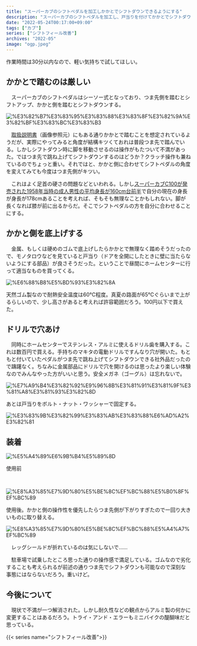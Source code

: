```yaml
---
title: "スーパーカブのシフトペダルを加工しかかとでシフトダウンできるようにする"
description: "スーパーカブのシフトペダルを加工し、戸当りを付けてかかとでシフトダウンできるようにする"
date: "2022-05-24T00:17:00+09:00"
tags: ["カブ"]
series: ["シフトフィール改善"]
archives: "2022-05"
image: "ogp.jpeg"
---
```



作業時間は30分以内なので、軽い気持ちで試してほしい。

## かかとで踏むのは厳しい

　スーパーカブのシフトペダルはシーソー式となっており、つま先側を踏むとシフトアップ、かかと側を踏むとシフトダウンする。

![%E3%82%B7%E3%83%95%E3%83%88%E3%83%8F%E3%82%9A%E3%82%BF%E3%83%BC%E3%83%B3](1b66935c.jpeg)

　[取扱説明書](https://www.honda.co.jp/ownersmanual/pdf/motor/supercub90/30GFN600_web.pdf)（画像参照元）にもある通りかかとで踏むことを想定されているようだが、実際にやってみると角度が結構キツくておれは普段つま先で踏んでいる。しかしシフトダウン時に脚を移動させるのは操作がもたついて不満があった。ではつま先で跳ね上げてシフトダウンするのはどうか？クラッチ操作も兼ねているのでちょっと重い。それではと、かかと側に合わせてシフトペダルの角度を変えてみても今度はつま先側がキツい。

　これはよく足首の硬さの問題などといわれる。しかし[スーパーカブC100が発売された1958年当時の成人男性の平均身長が160cm台前半](http://www.natubunko.net/rekishi05.html)で自分の現在の身長が身長が178cmあることを考えれば、そもそも無理なことかもしれない。脚が長くなれば膝が前に出るからだ。そこでシフトペダルの方を自分に合わせることにする。

## かかと側を底上げする

　金属、もしくは硬めのゴムで底上げしたらかかとで無理なく踏めそうだったので、モノタロウなどを見ていると戸当り（ドアを全開にしたときに壁に当たらないようにする部品）が良さそうだった。ということで昼間にホームセンターに行って適当なものを買ってくる。

![%E6%88%B8%E5%BD%93%E3%82%8A](9451df56.jpeg)

天然ゴム製なので耐熱安全温度は60℃程度。真夏の路面が65℃ぐらいまで上がるらしいので、少し高さがあると考えれば許容範囲だろう。100円以下で買えた。

## ドリルで穴あけ

　同時にホームセンターでステンレス・アルミに使えるドリル歯を購入する。これは数百円で買える。手持ちのマキタの電動ドリルですんなり穴が開いた。もともと付いていたペダルがつま先で跳ね上げてシフトダウンできる社外品だったので躊躇なく。ちなみに金属部品にドリルで穴を開けるのは思ったより楽しい体験なのでみんなやった方がいいと思う。安全メガネ（ゴーグル）は忘れないで。

![%E7%A9%B4%E3%82%92%E9%96%8B%E3%81%91%E3%81%9F%E3%81%A8%E3%81%93%E3%82%8D](ac2cb4af.jpeg)

あとは戸当りをボルト・ナット・ワッシャーで固定する。

![%E3%83%9B%E3%82%99%E3%83%AB%E3%83%88%E6%AD%A2%E3%82%81](b96d7454.jpeg)

## 装着

![%E5%A4%89%E6%9B%B4%E5%89%8D](a678295e.jpeg)

使用前

<br/>

![%E8%A3%85%E7%9D%80%E5%BE%8C%EF%BC%88%E5%B0%8F%EF%BC%89](be130db7.jpeg)

使用後。かかと側の操作性を優先したらつま先側が下がりすぎたので一回り大きいものに取り替える。

![%E8%A3%85%E7%9D%80%E5%BE%8C%EF%BC%88%E5%A4%A7%EF%BC%89](c9ab47c5.jpeg)

　レッグシールドが折れているのは気にしないで……

　駐車場で試乗したところ思った通りの操作感で満足している。ゴムなので劣化することも考えられるが前述の通りつま先でシフトダウンも可能なので深刻な事態にはならないだろう。重いけど。

## 今後について

　現状で不満が一つ解消された。しかし耐久性などの観点からアルミ製の何かに変更することはあるだろう。トライ・アンド・エラーもミニバイクの醍醐味だと思っている。

{{< series name="シフトフィール改善">}}